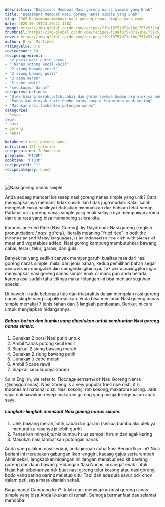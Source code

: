 ```yaml
---
description: "Bagaimana Membuat Nasi goreng nanas simple yang Enak"
title: "Bagaimana Membuat Nasi goreng nanas simple yang Enak"
slug: 1365-bagaimana-membuat-nasi-goreng-nanas-simple-yang-enak
date: 2020-10-19T23:20:21.158Z
image: https://img-global.cpcdn.com/recipes/f19af0757d71a1be/751x532cq70/nasi-goreng-nanas-simple-foto-resep-utama.jpg
thumbnail: https://img-global.cpcdn.com/recipes/f19af0757d71a1be/751x532cq70/nasi-goreng-nanas-simple-foto-resep-utama.jpg
cover: https://img-global.cpcdn.com/recipes/f19af0757d71a1be/751x532cq70/nasi-goreng-nanas-simple-foto-resep-utama.jpg
author: Bryan Martinez
ratingvalue: 3.6
reviewcount: 10
recipeingredient:
- "2 porsi Nasi putih untuk"
- " Nanas potong kecil kecil"
- "2 siung bawang merah"
- "2 siung bawang putih"
- "3 cabe merah"
- "5 cabe rawit"
- "secukupnya Garam"
recipeinstructions:
- "Ulek bawang merah,putih,cabai dan garam (semua bumbu aku ulek ya menurut ku rasanya jd lebih gurih)"
- "Panas kan minyak,tumis bumbu halus sampai harum dan agak kering"
- "Masukan nasi,tambahkan potongan nanas"
categories:
- Resep
tags:
- nasi
- goreng
- nanas

katakunci: nasi goreng nanas 
nutrition: 151 calories
recipecuisine: Indonesian
preptime: "PT30M"
cooktime: "PT33M"
recipeyield: "1"
recipecategory: Lunch

---
```



![Nasi goreng nanas simple](https://img-global.cpcdn.com/recipes/f19af0757d71a1be/751x532cq70/nasi-goreng-nanas-simple-foto-resep-utama.jpg)

Anda sedang mencari ide resep nasi goreng nanas simple yang unik? Cara menyiapkannya memang tidak susah dan tidak juga mudah. Kalau salah mengolah maka hasilnya tidak akan memuaskan dan bahkan tidak sedap. Padahal nasi goreng nanas simple yang enak selayaknya mempunyai aroma dan cita rasa yang bisa memancing selera kita.

Indonesian Fried Rice (Nasi Goreng). by Daydream. Nasi goreng (English pronunciation: /ˌnɑːsi ɡɒˈrɛŋ/), literally meaning &#34;fried rice&#34; in both the Indonesian and Malay languages, is an Indonesian rice dish with pieces of meat and vegetables added. Nasi goreng kampung membutuhkan bawang, cabai, terasi, telur, garam, dan gula.

Banyak hal yang sedikit banyak mempengaruhi kualitas rasa dari nasi goreng nanas simple, mulai dari jenis bahan, kedua pemilihan bahan segar sampai cara mengolah dan menghidangkannya. Tak perlu pusing jika ingin menyiapkan nasi goreng nanas simple enak di mana pun anda berada, karena asal sudah tahu triknya maka hidangan ini bisa menjadi suguhan spesial.


Di bawah ini ada beberapa tips dan trik praktis dalam mengolah nasi goreng nanas simple yang siap dikreasikan. Anda bisa membuat Nasi goreng nanas simple memakai 7 jenis bahan dan 3 langkah pembuatan. Berikut ini cara untuk menyiapkan hidangannya.

<!--inarticleads1-->

##### Bahan-bahan dan bumbu yang diperlukan untuk pembuatan Nasi goreng nanas simple:

1. Gunakan 2 porsi Nasi putih untuk
1. Ambil  Nanas potong kecil kecil
1. Siapkan 2 siung bawang merah
1. Gunakan 2 siung bawang putih
1. Gunakan 3 cabe merah
1. Ambil 5 cabe rawit
1. Siapkan secukupnya Garam


So in English, we refer to. Последние твиты от Nasi Goreng Nanas (@nasgornanas). Nasi Goreng is a very popular fried rice dish, it is Indonesia&#39;s national dish. Nasi kosong, roti kosong, makaroni kosong. Jadi saya nak bawakan resepi makaroni goreng yang menjadi kegemaran anak saya. 

<!--inarticleads2-->

##### Langkah-langkah membuat Nasi goreng nanas simple:

1. Ulek bawang merah,putih,cabai dan garam (semua bumbu aku ulek ya menurut ku rasanya jd lebih gurih)
1. Panas kan minyak,tumis bumbu halus sampai harum dan agak kering
1. Masukan nasi,tambahkan potongan nanas


Anda yang gilakan nasi beriani, anda pernah cuba Nasi Beriani Ikan ini? Nasi beriani ini merupakan gabungan ikan tenggiri, kacang gajus serta rempah Akhir sekali, lengkapkan hidangan ini dengan menabur sedikit bawang goreng dan daun bawang. Hidangan Nasi Nanas ini sangat enak untuk. Hajat hati sebenarnya nak buat nasi goreng telur kosong atau nasi goreng bodo yang garing garing meletup gitu. Tapi dah ada pula sayur bok choy dalam peti, saya masukkanlah sekali. 

Bagaimana? Gampang kan? Itulah cara menyiapkan nasi goreng nanas simple yang bisa Anda lakukan di rumah. Semoga bermanfaat dan selamat mencoba!
